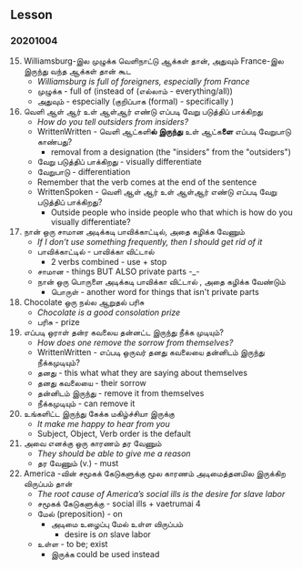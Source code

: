## Lesson 
### 20201004

15. Williamsburg-இல முழுக்க வெளிநாட்டு ஆக்கள் தான், அதுவும் France-இல இருந்து வந்த ஆக்கள் தான் கூட
    * _Williamsburg is full of foreigners, especially from France_
    * முழுக்க - full of (instead of (எல்லாம் - everything/all))
    * அதுவும் - especially (குறிப்பாக (formal) - specifically )
16. வெளி ஆள் ஆர் உள் ஆள்ஆர் எண்டு எப்படி வேறு படுத்திப் பாக்கிறது
    * _How do you tell outsiders from insiders?_ 
    * WrittenWritten - வெளி ஆட்களி**ல் இருந்து** உள் ஆட்க**ளை** எப்படி வேறுபாடு காண்பது?
        * removal from a designation (the "insiders" from the "outsiders") 
    * வேறு படுத்திப் பாக்கிறது - visually differentiate
    * வேறுபாடு - differentiation
    * Remember that the verb comes at the end of the sentence
    * WrittenSpoken - வெளி ஆள் ஆர் உள் ஆள்ஆர் எண்டு எப்படி வேறு படுத்திப் பாக்கிறது?
        * Outside people who inside people who that which is how do you visually differentiate?
17. நான் ஒரு சாமான  அடிக்கடி பாவிக்காட்டில், அதை கழிக்க வேணும்
    * _If I don’t use something frequently, then I should get rid of it_
    * பாவிக்காட்டில் -  பாவிக்கா விட்டால்
        * 2 verbs combined - use + stop
    * சாமான - things BUT ALSO private parts -_-
    * நான் ஒரு பொருளை  அடிக்கடி பாவிக்கா விட்டால் , அதை கழிக்க வேண்டும்
        * பொருள் - another word for things that isn't private parts
18. Chocolate ஒரு நல்ல ஆறுதல் பரிசு
    * _Chocolate is a good consolation prize_
    * பரிசு - prize
19. எப்படி ஒராள் தன்ர  கவலைய தன்னட்ட  இருந்து நீக்க முடியும்?
    * _How does one remove the sorrow from themselves?_
    * WrittenWritten - எப்படி ஒருவர் தனது கவலையை தன்னிடம் இருந்து நீக்கமுடியும்?
    * தனது - this what what they are saying about themselves
    * தனது கவலையை - their sorrow
    * தன்னிடம் இருந்து - remove it from themselves
    * நீக்கமுடியும் -  can remove it
20. உங்களிட்ட  இருந்து கேக்க மகிழ்ச்சியா இருக்கு
    * _It make me happy to hear from you_
    * Subject, Object, Verb order is the default
21. அவை எனக்கு ஒரு காரணம் தர வேணும்
    * _They should be able to give me a reason_
    * தர வேணும் (v.) - must
22. America -வின் சமூகக் கேடுகளுக்கு மூல காரணம் அடிமைத்தனமில இருக்கிற விருப்பம் தான்
    * _The root cause of America’s social ills is the desire for slave labor_
    * சமூகக் கேடுகளுக்கு - social ills + vaetrumai 4 
    * மேல் (preposition) - on
        * அடிமை உழைப்பு மேல் உள்ள விருப்பம்
            * desire is _on_ slave labor
    * உள்ள - to be; exist
        * இருக்க could be used instead

